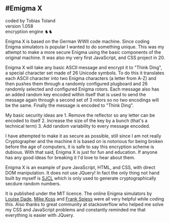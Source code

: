 #Emigma X
---
coded by Tobias Toland <br>
version 1.058 <br>
encryption engine ♞♞ 

Enigma X is based on the German WWII code machine. Since coding Enigma simulators is popular I wanted to do something unique. This was my attempt to make a more secure Enigma using the basic components of the original machine. It was also my very first JavaScript, and CSS project in 20.

Enigma X will take any basic ASCII message and encrypt it to "Think Ding", a special character set made of 26 Unicode symbols. To do this it translates each ASCII character into two Enigma characters (a letter from A-Z) and then pushes them through a randomly configured plugboard and 26 randomly selected and configured Enigma rotors. Each message also has an added random key encoded within itself that is used to send the message again through a second set of 3 rotors so no two encodings will be the same. Finally the message is encoded to "Think Ding".

My basic security ideas are 1. Remove the reflector so any letter can be encoded to itself 2. Increase the size of the key by a bunch (that's a technical term) 3. Add random variability to every message encoded.

I have attempted to make it as secure as possible, still since I am not really Cryptographer and the machine it is based on is notorious for being broken before the age of computers, it is safe to say this encryption scheme is dubious. With that said, Enigma X is just for fun and education. If anyone has any good ideas for breaking it I'd love to hear about them.

Enigma X is an example of pure JavaScript, HTML, and CSS, with direct DOM manipulation. It does not use JQuery! In fact the only thing not hand built by myself is [SJCL](https://github.com/bitwiseshiftleft/sjcl) which is only used to generate cryptographically secdure random numbers. 

It is published under the MIT licence. The online Enigma simulators by [Louise Dade](), [Mike Koss](http://startpad.googlecode.com/hg/labs/js/enigma/enigma-sim.html) and [Frank Spiess](http://enigmaco.de/enigma/enigma.swf) were all very helpful while coding this. Also thanks to great community at stackoverflow who helped me solve my CSS and JavaScript problems and constantly reminded me that everything is easier with JQuery.


